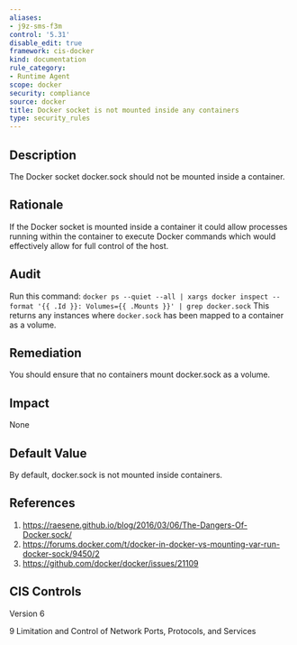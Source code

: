 ```yaml
---
aliases:
- j9z-sms-f3m
control: '5.31'
disable_edit: true
framework: cis-docker
kind: documentation
rule_category:
- Runtime Agent
scope: docker
security: compliance
source: docker
title: Docker socket is not mounted inside any containers
type: security_rules
---
```


## Description

The Docker socket docker.sock should not be mounted inside a container.

## Rationale

If the Docker socket is mounted inside a container it could allow processes running within the container to execute Docker commands which would effectively allow for full control of the host.

## Audit

Run this command: `docker ps --quiet --all | xargs docker inspect --format '{{ .Id }}: Volumes={{ .Mounts }}' | grep docker.sock` This returns any instances where `docker.sock` has been mapped to a container as a volume.

## Remediation

You should ensure that no containers mount docker.sock as a volume.

## Impact

None

## Default Value

By default, docker.sock is not mounted inside containers.

## References

1. https://raesene.github.io/blog/2016/03/06/The-Dangers-Of-Docker.sock/
2. https://forums.docker.com/t/docker-in-docker-vs-mounting-var-run-docker-sock/9450/2
3. https://github.com/docker/docker/issues/21109

## CIS Controls

Version 6

9 Limitation and Control of Network Ports, Protocols, and Services
